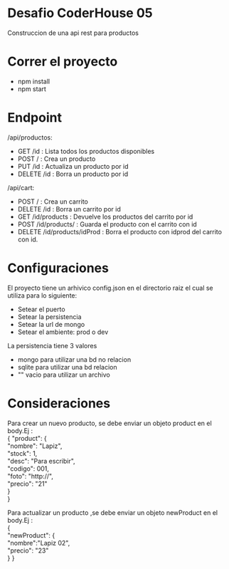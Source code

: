 # Desafio CoderHouse 05

Construccion de una api rest para productos

# Correr el proyecto

- npm install
- npm start

# Endpoint

/api/productos:

- GET /id : Lista todos los productos disponibles
- POST / : Crea un producto
- PUT /id : Actualiza un producto por id
- DELETE /id : Borra un producto por id

/api/cart:

- POST / : Crea un carrito
- DELETE /id : Borra un carrito por id
- GET /id/products : Devuelve los productos del carrito por id
- POST /id/products/ : Guarda el producto con el carrito con id
- DELETE /id/products/idProd : Borra el producto con idprod del carrito con id.

# Configuraciones

El proyecto tiene un arhivico config.json en el directorio raiz el cual se utiliza para lo siguiente:

- Setear el puerto
- Setear la persistencia
- Setear la url de mongo
- Setear el ambiente: prod o dev

La persistencia tiene 3 valores

- mongo para utilizar una bd no relacion
- sqlite para utilizar una bd relacion
- "" vacio para utilizar un archivo

# Consideraciones

Para crear un nuevo producto, se debe enviar un objeto product en el body.Ej :
<br/>
{
"product": {<br/>
"nombre": "Lapiz",<br/>
"stock": 1,<br/>
"desc": "Para escribir",<br/>
"codigo": 001,<br/>
"foto": "http://",<br/>
"precio": "21"<br/>
}<br/>
}<br/>

Para actualizar un producto ,se debe enviar un objeto newProduct en el body.Ej :
<br/>
{<br/>
"newProduct": {<br/>
"nombre":"Lapiz 02",<br/>
"precio": "23"<br/>
}
}
